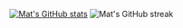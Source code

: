 [![Mat's GitHub stats](https://github-readme-stats.vercel.app/api?username=matthewfx&show_icons=true&include_all_commits=true&theme=dracula&count_private=true)](https://github.com/matthewfx/github-readme-stats)
![Mat's GitHub streak](https://github-readme-streak-stats.herokuapp.com/?user=matthewfx&show_icons=true&include_all_commits=true&theme=dracula&count_private=true)
